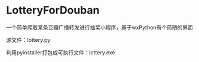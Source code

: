 # LotteryForDouban
一个简单爬取某条豆瓣广播转发进行抽奖小程序，基于wxPython有个简陋的界面

源文件：lottery.py

利用pyinstaller打包成可执行文件：lottery.exe
